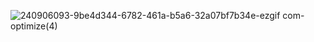![240906093-9be4d344-6782-461a-b5a6-32a07bf7b34e-ezgif com-optimize(4)](https://github.com/JhaAnurag/JhaAnurag/assets/64073452/472f988d-25bd-423d-bd4f-28c5874a9101)
<!--
## Hi there 👋
**JhaAnurag/JhaAnurag** is a ✨ _special_ ✨ repository because its `README.md` (this file) appears on your GitHub profile.

Here are some ideas to get you started:

- 🔭 I’m currently working on ...
- 🌱 I’m currently learning ...
- 👯 I’m looking to collaborate on ...
- 🤔 I’m looking for help with ...
- 💬 Ask me about ...
- 📫 How to reach me: ...
- 😄 Pronouns: ...
- ⚡ Fun fact: ...
-->
